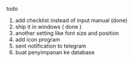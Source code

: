 todo
1. add checklist instead of input manual (done)
2. ship it in windows ( done )
3. another setting like font size and position
4. add icon program
5. sent notification to telegram
6. buat penyimpanan ke database
